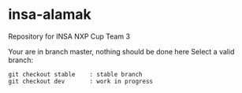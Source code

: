 # insa-alamak
Repository for INSA NXP Cup Team 3

Your are in branch master, nothing should be done here
Select a valid branch:

	git checkout stable    : stable branch
	git checkout dev       : work in progress
